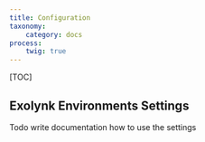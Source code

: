 ```yaml
---
title: Configuration
taxonomy:
    category: docs
process:
    twig: true
---
```


[TOC]

## Exolynk Environments Settings
Todo write documentation how to use the settings


<span class="laptop"></span>
<span class="accelerated"></span>
<p class="ui5-icon">&#xe070</p>
<p class="ui5-icon" style="font-size: 3em;">&#xe070</p>

<footer>
    <link rel="stylesheet" type="text/css" href="https://ui5.sap.com/resources/sap/ui/core/themes/base/SAP-icons.css">
    <style>
      .laptop::before {
        font-family: SAP-icons;
        content: "\e027";
      }
      .accelerated::before {
        font-family: SAP-icons;
        content: "\e0e0";
      }
      @font-face {
      font-family: "ui5-icon-font";
      src: url(https://docs.exolynk.com/cdn/SAP-icons.ttf) format("truetype");
      }
      p.ui5-icon { 
      font-family: "ui5-icon-font";
    }
    </style>
</footer>